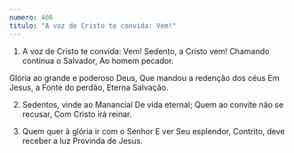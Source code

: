 ```yaml
---
numero: 406
titulo: "A voz de Cristo te convida: Vem!"
---
```

1. A voz de Cristo te convida:
Vem! Sedento, a Cristo vem!
Chamando continua o Salvador,
Ao homem pecador.

Glória ao grande e poderoso Deus,
Que mandou a redenção dos céus
Em Jesus, a Fonte do perdão,
Eterna Salvação.

2. Sedentos, vinde ao Manancial
De vida eternal;
Quem ao convite não se recusar,
Com Cristo irá reinar.

3. Quem quer à glória ir com o Senhor
E ver Seu esplendor,
Contrito, deve receber a luz
Provinda de Jesus.
